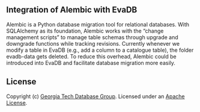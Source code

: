 ## Integration of Alembic with EvaDB
Alembic is a Python database migration tool for relational databases. With SQLAlchemy as its foundation, Alembic works with the “change management scripts” to manage table schemas through upgrade and downgrade functions while tracking revisions. Currently whenever we modify a table in EvaDB (e.g., add a column to a catalogue table), the folder evadb-data gets deleted. To reduce this overhead, Alembic could be introduced into EvaDB and facilitate database migration more easily.

## License
Copyright (c) [Georgia Tech Database Group](http://db.cc.gatech.edu/).
Licensed under an [Apache License](LICENSE.txt).
